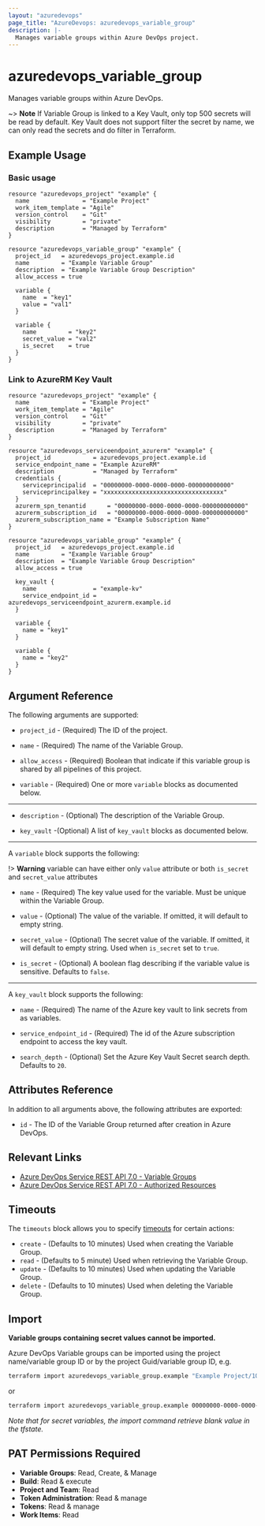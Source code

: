 ```yaml
---
layout: "azuredevops"
page_title: "AzureDevops: azuredevops_variable_group"
description: |-
  Manages variable groups within Azure DevOps project.
---
```


# azuredevops_variable_group

Manages variable groups within Azure DevOps.

~> **Note**
If Variable Group is linked to a Key Vault, only top 500 secrets will be read by default. Key Vault does not support filter the secret by name, 
we can only read the secrets and do filter in Terraform.

## Example Usage

### Basic usage
```hcl
resource "azuredevops_project" "example" {
  name               = "Example Project"
  work_item_template = "Agile"
  version_control    = "Git"
  visibility         = "private"
  description        = "Managed by Terraform"
}

resource "azuredevops_variable_group" "example" {
  project_id   = azuredevops_project.example.id
  name         = "Example Variable Group"
  description  = "Example Variable Group Description"
  allow_access = true

  variable {
    name  = "key1"
    value = "val1"
  }

  variable {
    name         = "key2"
    secret_value = "val2"
    is_secret    = true
  }
}
```

### Link to AzureRM Key Vault

```hcl
resource "azuredevops_project" "example" {
  name               = "Example Project"
  work_item_template = "Agile"
  version_control    = "Git"
  visibility         = "private"
  description        = "Managed by Terraform"
}

resource "azuredevops_serviceendpoint_azurerm" "example" {
  project_id            = azuredevops_project.example.id
  service_endpoint_name = "Example AzureRM"
  description           = "Managed by Terraform"
  credentials {
    serviceprincipalid  = "00000000-0000-0000-0000-000000000000"
    serviceprincipalkey = "xxxxxxxxxxxxxxxxxxxxxxxxxxxxxxxxxx"
  }
  azurerm_spn_tenantid      = "00000000-0000-0000-0000-000000000000"
  azurerm_subscription_id   = "00000000-0000-0000-0000-000000000000"
  azurerm_subscription_name = "Example Subscription Name"
}

resource "azuredevops_variable_group" "example" {
  project_id   = azuredevops_project.example.id
  name         = "Example Variable Group"
  description  = "Example Variable Group Description"
  allow_access = true

  key_vault {
    name                = "example-kv"
    service_endpoint_id = azuredevops_serviceendpoint_azurerm.example.id
  }

  variable {
    name = "key1"
  }

  variable {
    name = "key2"
  }
}
```

## Argument Reference

The following arguments are supported:

* `project_id` - (Required) The ID of the project.

* `name` - (Required) The name of the Variable Group.

* `allow_access` - (Required) Boolean that indicate if this variable group is shared by all pipelines of this project.

* `variable` - (Required) One or more `variable` blocks as documented below.

---

* `description` - (Optional) The description of the Variable Group.

* `key_vault` -(Optional) A list of `key_vault` blocks as documented below.

---

A `variable` block supports the following:

!> **Warning** variable can have either only `value` attribute or both `is_secret` and `secret_value` attributes

* `name` - (Required) The key value used for the variable. Must be unique within the Variable Group.

* `value` - (Optional) The value of the variable. If omitted, it will default to empty string.

* `secret_value` - (Optional) The secret value of the variable. If omitted, it will default to empty string. Used when `is_secret` set to `true`.

* `is_secret` - (Optional) A boolean flag describing if the variable value is sensitive. Defaults to `false`.

---

A `key_vault` block supports the following:

* `name` - (Required) The name of the Azure key vault to link secrets from as variables.

* `service_endpoint_id` - (Required) The id of the Azure subscription endpoint to access the key vault.

* `search_depth` - (Optional) Set the Azure Key Vault Secret search depth. Defaults to `20`. 

## Attributes Reference

In addition to all arguments above, the following attributes are exported:

* `id` - The ID of the Variable Group returned after creation in Azure DevOps.

## Relevant Links

- [Azure DevOps Service REST API 7.0 - Variable Groups](https://docs.microsoft.com/en-us/rest/api/azure/devops/distributedtask/variablegroups?view=azure-devops-rest-7.0)
- [Azure DevOps Service REST API 7.0 - Authorized Resources](https://docs.microsoft.com/en-us/rest/api/azure/devops/build/authorizedresources?view=azure-devops-rest-7.0)

## Timeouts

The `timeouts` block allows you to specify [timeouts](https://developer.hashicorp.com/terraform/language/resources/syntax#operation-timeouts) for certain actions:

* `create` - (Defaults to 10 minutes) Used when creating the Variable Group.
* `read` - (Defaults to 5 minute) Used when retrieving the Variable Group.
* `update` - (Defaults to 10 minutes) Used when updating the Variable Group.
* `delete` - (Defaults to 10 minutes) Used when deleting the Variable Group.

## Import
**Variable groups containing secret values cannot be imported.**

Azure DevOps Variable groups can be imported using the project name/variable group ID or by the project Guid/variable group ID, e.g.

```sh
terraform import azuredevops_variable_group.example "Example Project/10"
```

or

```sh
terraform import azuredevops_variable_group.example 00000000-0000-0000-0000-000000000000/0
```

_Note that for secret variables, the import command retrieve blank value in the tfstate._

## PAT Permissions Required

- **Variable Groups**: Read, Create, & Manage
- **Build**: Read & execute
- **Project and Team**: Read
- **Token Administration**: Read & manage
- **Tokens**: Read & manage
- **Work Items**: Read

